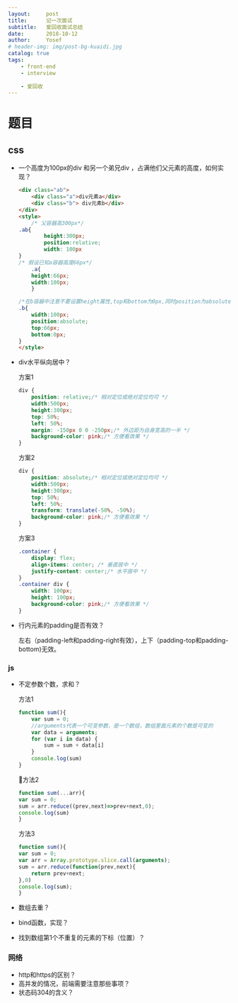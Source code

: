 ```yaml
---
layout:     post
title:      记一次面试
subtitle:   爱回收面试总结
date:       2018-10-12
author:     Yosef
# header-img: img/post-bg-kuaidi.jpg
catalog: true
tags:
    - front-end
    - interview
    
    - 爱回收
---
```


# 题目

## css

- 一个高度为100px的div 和另一个弟兄div ，占满他们父元素的高度，如何实现？
    ```html
    <div class="ab">  
        <div class="a">div元素a</div>
        <div class="b"> div元素b</div>
    </div>
    <style>
        /* 父容器高300px*/
    .ab{
            height:300px;
            position:relative;
            width: 100px
    }
    /* 假设已知a容器高度66px*/
        .a{
        height:66px;
        width:100px;
        }

    /*在b容器中注意不要设置height属性,top和bottom为0px,同时position为absolute时,b容器就会自动将剩余的填满 */
    .b{
        width:100px;
        position:absolute;
        top:66px;
        bottom:0px;
    }
    </style>
    ```

- div水平纵向居中？

    方案1
    ```css
    div {
        position: relative;/* 相对定位或绝对定位均可 */
        width:500px;
        height:300px;
        top: 50%;
        left: 50%;
        margin: -150px 0 0 -250px;/* 外边距为自身宽高的一半 */
        background-color: pink;/* 方便看效果 */
    }
    ```
    方案2
    ```css
    div {
        position: absolute;/* 相对定位或绝对定位均可 */
        width:500px;
        height:300px;
        top: 50%;
        left: 50%;
        transform: translate(-50%, -50%);
        background-color: pink;/* 方便看效果 */
    }
    ```

    方案3
    ```css
    .container {
        display: flex;
        align-items: center; /* 垂直居中 */
        justify-content: center;/* 水平居中 */
    }
    .container div {
        width: 100px;
        height: 100px;
        background-color: pink;/* 方便看效果 */
    }  
    ```

- 行内元素的padding是否有效？

    左右（padding-left和padding-right有效），上下（padding-top和padding-bottom)无效。

### js

- 不定参数个数，求和？

    方法1

    ```js
    function sum(){
        var sum = 0;
        //arguments代表一个可变参数，是一个数组，数组里面元素的个数是可变的
        var data = arguments;
        for (var i in data) {
            sum = sum + data[i]
        }
        console.log(sum)
    }
    ```

    方法2

    ```js
    function sum(...arr){
    var sum = 0;
    sum = arr.reduce((prev,next)=>prev+next,0);
    console.log(sum)
    }
    ```

    方法3

    ```js
    function sum(){
    var sum = 0;
    var arr = Array.prototype.slice.call(arguments);
    sum = arr.reduce(function(prev,next){
        return prev+next;
    },0)
    console.log(sum);
    }
    ```

- 数组去重？

- bind函数，实现？

- 找到数组第1个不重复的元素的下标（位置）？

### 网络

- http和https的区别？
- 高并发的情况，前端需要注意那些事项？
- 状态码304的含义？